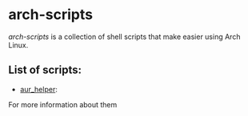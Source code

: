 # arch-scripts
*arch-scripts* is a collection of shell scripts that make easier using Arch Linux.

## List of scripts:
- [aur_helper](/scripts/aur_helper):

For more information about them
<!--stackedit_data:
eyJoaXN0b3J5IjpbOTM0MTg5Mzg3LC0xOTg5NTgxMjMyLDEyNz
UyNzg4NzBdfQ==
-->